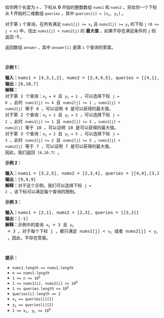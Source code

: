 <p>给你两个长度为 <code>n</code> 、下标从 <strong>0</strong> 开始的整数数组 <code>nums1</code> 和 <code>nums2</code> ，另给你一个下标从 <strong>1</strong> 开始的二维数组 <code>queries</code> ，其中 <code>queries[i] = [x<sub>i</sub>, y<sub>i</sub>]</code> 。</p>

<p>对于第 <code>i</code> 个查询，在所有满足 <code>nums1[j] &gt;= x<sub>i</sub></code> 且 <code>nums2[j] &gt;= y<sub>i</sub></code> 的下标 <code>j</code> <code>(0 &lt;= j &lt; n)</code> 中，找出 <code>nums1[j] + nums2[j]</code> 的 <strong>最大值</strong> ，如果不存在满足条件的 <code>j</code> 则返回 <strong>-1</strong> 。</p>

<p>返回数组<em> </em><code>answer</code><em> ，</em>其中<em> </em><code>answer[i]</code><em> </em>是第 <code>i</code> 个查询的答案。</p>

<p>&nbsp;</p>

<p><strong>示例 1：</strong></p>

<pre><strong>输入：</strong>nums1 = [4,3,1,2], nums2 = [2,4,9,5], queries = [[4,1],[1,3],[2,5]]
<strong>输出：</strong>[6,10,7]
<strong>解释：</strong>
对于第 1 个查询：<code>x<sub>i</sub> = 4</code>&nbsp;且&nbsp;<code>y<sub>i</sub> = 1</code> ，可以选择下标&nbsp;<code>j = 0</code>&nbsp;，此时 <code>nums1[j] &gt;= 4</code>&nbsp;且&nbsp;<code>nums2[j] &gt;= 1</code> 。<code>nums1[j] + nums2[j]</code>&nbsp;等于 6 ，可以证明 6 是可以获得的最大值。
对于第 2 个查询：<code>x<sub>i</sub> = 1</code>&nbsp;且&nbsp;<code>y<sub>i</sub> = 3</code> ，可以选择下标&nbsp;<code>j = 2</code>&nbsp;，此时 <code>nums1[j] &gt;= 1</code>&nbsp;且&nbsp;<code>nums2[j] &gt;= 3</code> 。<code>nums1[j] + nums2[j]</code>&nbsp;等于 10 ，可以证明 10 是可以获得的最大值。
对于第 3 个查询：<code>x<sub>i</sub> = 2</code>&nbsp;且&nbsp;<code>y<sub>i</sub> = 5</code> ，可以选择下标&nbsp;<code>j = 3</code>&nbsp;，此时 <code>nums1[j] &gt;= 2</code>&nbsp;且&nbsp;<code>nums2[j] &gt;= 5</code> 。<code>nums1[j] + nums2[j]</code>&nbsp;等于 7 ，可以证明 7 是可以获得的最大值。
因此，我们返回&nbsp;<code>[6,10,7]</code> 。
</pre>

<p><strong>示例 2：</strong></p>

<pre><strong>输入：</strong>nums1 = [3,2,5], nums2 = [2,3,4], queries = [[4,4],[3,2],[1,1]]
<strong>输出：</strong>[9,9,9]
<strong>解释：</strong>对于这个示例，我们可以选择下标&nbsp;<code>j = 2</code>&nbsp;，该下标可以满足每个查询的限制。
</pre>

<p><strong>示例 3：</strong></p>

<pre><strong>输入：</strong>nums1 = [2,1], nums2 = [2,3], queries = [[3,3]]
<strong>输出：</strong>[-1]
<strong>解释：</strong>示例中的查询 <code>x<sub>i</sub></code> = 3 且 <code>y<sub>i</sub></code> = 3 。对于每个下标 j ，都只满足 nums1[j] &lt; <code>x<sub>i</sub></code> 或者 nums2[j] &lt; <code>y<sub>i</sub></code> 。因此，不存在答案。 
</pre>

<p>&nbsp;</p>

<p><strong>提示：</strong></p>

<ul>
	<li><code>nums1.length == nums2.length</code>&nbsp;</li>
	<li><code>n ==&nbsp;nums1.length&nbsp;</code></li>
	<li><code>1 &lt;= n &lt;= 10<sup>5</sup></code></li>
	<li><code>1 &lt;= nums1[i], nums2[i] &lt;= 10<sup>9</sup>&nbsp;</code></li>
	<li><code>1 &lt;= queries.length &lt;= 10<sup>5</sup></code></li>
	<li><code>queries[i].length ==&nbsp;2</code></li>
	<li><code>x<sub>i</sub>&nbsp;== queries[i][1]</code></li>
	<li><code>y<sub>i</sub> == queries[i][2]</code></li>
	<li><code>1 &lt;= x<sub>i</sub>, y<sub>i</sub> &lt;= 10<sup>9</sup></code></li>
</ul>
